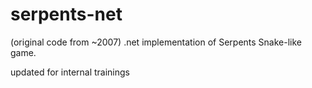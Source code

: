 serpents-net
============

(original code from ~2007)
.net implementation of Serpents Snake-like game.

updated for internal trainings
